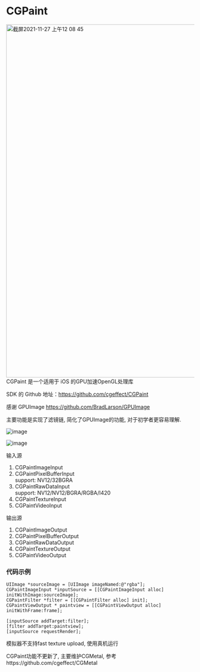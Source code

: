 # CGPaint
<img width="945" alt="截屏2021-11-27 上午12 08 45" src="https://user-images.githubusercontent.com/15692322/143607523-5e14a01f-6fd7-4e67-a086-87e363b08486.png">
CGPaint 是一个适用于 iOS 的GPU加速OpenGL处理库<br>

SDK 的 Github 地址：https://github.com/cgeffect/CGPaint

感谢 GPUImage https://github.com/BradLarson/GPUImage

主要功能是实现了滤镜链, 简化了GPUImage的功能, 对于初学者更容易理解.

![image](https://user-images.githubusercontent.com/15692322/124691103-da010180-df0d-11eb-8e20-e6d9791ff708.png)

![image](https://user-images.githubusercontent.com/15692322/139862736-b8cb67b0-7b8f-4bb1-9f72-05d7b26d653d.gif)


输入源
1. CGPaintImageInput
2. CGPaintPixelBufferInput<br/>
    support: NV12/32BGRA
3. CGPaintRawDataInput<br/>
    support: NV12/NV12/BGRA/RGBA/I420
4. CGPaintTextureInput
5. CGPaintVideoInput

输出源
1. CGPaintImageOutput
2. CGPaintPixelBufferOutput
4. CGPaintRawDataOutput
5. CGPaintTextureOutput
6. CGPaintVideoOutput

### 代码示例
``` 
UIImage *sourceImage = [UIImage imageNamed:@"rgba"];
CGPaintImageInput *inputSource = [[CGPaintImageInput alloc] initWithImage:sourceImage];
CGPaintFilter *filter = [[CGPaintFilter alloc] init];
CGPaintViewOutput * paintview = [[CGPaintViewOutput alloc] initWithFrame:frame];

[inputSource addTarget:filter];
[filter addTarget:paintview];
[inputSource requestRender];
```

模拟器不支持fast texture upload, 使用真机运行

CGPaint功能不更新了, 主要维护CGMetal, 参考https://github.com/cgeffect/CGMetal

